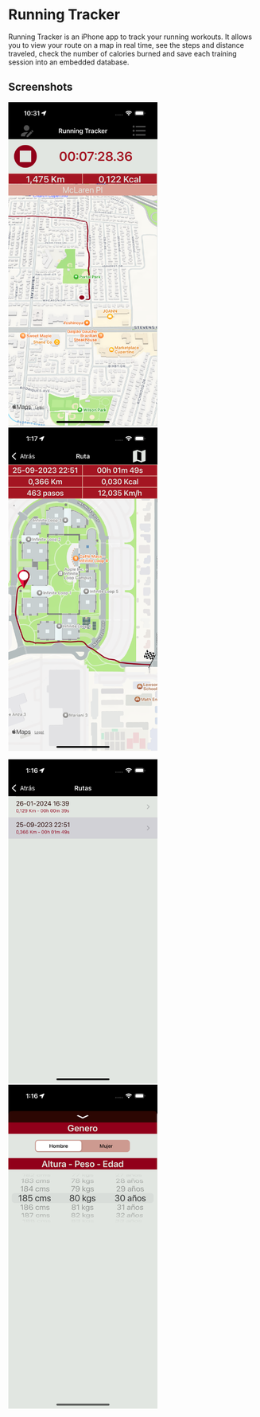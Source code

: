 # Running Tracker

Running Tracker is an iPhone app to track your running workouts. It allows you to view your route on a map in real time, see the steps and distance traveled, check the number of calories burned and save each training session into an embedded database.

## Screenshots

<img src="screenshots/screenshot-1.png" width="300"> <img src="screenshots/screenshot-2.png" width="300">

<img src="screenshots/screenshot-3.png" width="300"> <img src="screenshots/screenshot-4.png" width="300">
